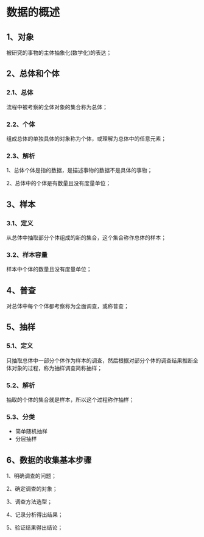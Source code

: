 # 数据的概述

## 1、对象
被研究的事物的主体抽象化(数学化)的表达；

## 2、总体和个体
### 2.1、总体
流程中被考察的全体对象的集合称为总体；

### 2.2、个体
组成总体的单独具体的对象称为个体，或理解为总体中的任意元素；

### 2.3、解析
1、总体个体是指的数据，是描述事物的数据不是具体的事物；

2、总体中的个体是有数量且没有度量单位；

## 3、样本
### 3.1、定义
从总体中抽取部分个体组成的新的集合，这个集合称作总体的样本；

### 3.2、样本容量
样本中个体的数量且没有度量单位；

## 4、普查
对总体中每个个体都考察称为全面调查，或称普查；

## 5、抽样
### 5.1、定义
只抽取总体中一部分个体作为样本的调查，然后根据对部分个体的调查结果推断全体对象的过程，称为抽样调查简称抽样；

### 5.2、解析
抽取的个体的集合就是样本，所以这个过程称作抽样；

### 5.3、分类
- 简单随机抽样
- 分层抽样

## 6、数据的收集基本步骤
1、明确调查的问题；

2、确定调查的对象；

3、调查方法选型；

4、记录分析得出结果；

5、验证结果得出结论；
